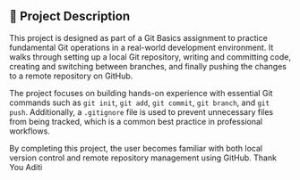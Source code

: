 ## 📘 Project Description

This project is designed as part of a Git Basics assignment to practice fundamental Git operations in a real-world development environment. It walks through setting up a local Git repository, writing and committing code, creating and switching between branches, and finally pushing the changes to a remote repository on GitHub.

The project focuses on building hands-on experience with essential Git commands such as `git init`, `git add`, `git commit`, `git branch`, and `git push`. Additionally, a `.gitignore` file is used to prevent unnecessary files from being tracked, which is a common best practice in professional workflows.

By completing this project, the user becomes familiar with both local version control and remote repository management using GitHub.
Thank You Aditi
